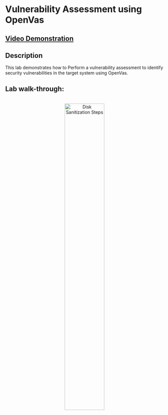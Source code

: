 <h1>Vulnerability Assessment using OpenVas</h1>

 ## [Video Demonstration](https://drive.google.com/file/d/1ZJCIsOS1hU62NY_hVw_QIiRUx6AN4ET5/view?usp=drive_link)

<h2>Description</h2>
This lab demonstrates how to Perform a vulnerability assessment to identify security vulnerabilities in the target system using OpenVas.
<br />

<h2>Lab walk-through:</h2>

<p align="center">
<br/>
<img src="https://i.imgur.com/hhuqIjF.png" height="50%" width="50%" alt="Disk Sanitization Steps"/>
<br />
<br />
